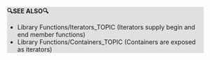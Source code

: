 <div style="margin:2em; background-color: #e0e0e0;">

<strong>🔍SEE ALSO🔍</strong>

 * Library Functions/Iterators_TOPIC (Iterators supply begin and end member functions)
 * Library Functions/Containers_TOPIC (Containers are exposed as iterators)

</div>

